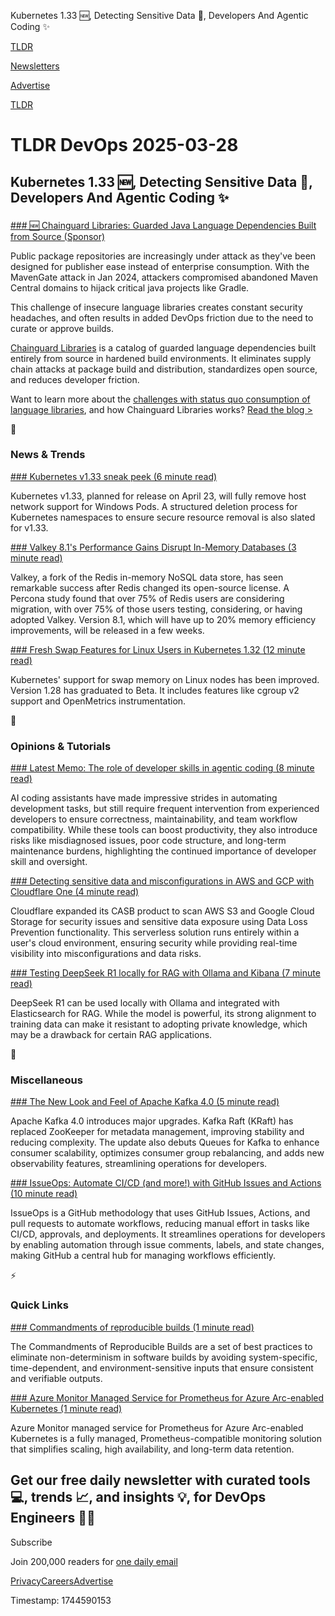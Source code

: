 Kubernetes 1.33 🆕, Detecting Sensitive Data 🥷, Developers And Agentic Coding ✨

[TLDR](/)

[Newsletters](/newsletters)

[Advertise](https://advertise.tldr.tech/)

[TLDR](/)

# TLDR DevOps 2025-03-28

## Kubernetes 1.33 🆕, Detecting Sensitive Data 🥷, Developers And Agentic Coding ✨

### 

[### 🆕 Chainguard Libraries: Guarded Java Language Dependencies Built from Source (Sponsor)](https://www.chainguard.dev/libraries?utm_source=TLDRdevops&amp;utm_medium=email&amp;utm_content=email-ad)

Public package repositories are increasingly under attack as they've been designed for publisher ease instead of enterprise consumption. With the MavenGate attack in Jan 2024, attackers compromised abandoned Maven Central domains to hijack critical java projects like Gradle.

This challenge of insecure language libraries creates constant security headaches, and often results in added DevOps friction due to the need to curate or approve builds.

[Chainguard Libraries](https://www.chainguard.dev/libraries?utm_source=TLDRdevops&utm_medium=email&utm_content=email-ad) is a catalog of guarded language dependencies built entirely from source in hardened build environments. It eliminates supply chain attacks at package build and distribution, standardizes open source, and reduces developer friction.

Want to learn more about the [challenges with status quo consumption of language libraries](https://www.chainguard.dev/unchained/announcing-chainguard-libraries-guarded-java-language-dependencies-built-from-source?utm_source=TLDRdevops&utm_medium=email&utm_content=email-ad), and how Chainguard Libraries works? [Read the blog >](https://www.chainguard.dev/unchained/announcing-chainguard-libraries-guarded-java-language-dependencies-built-from-source?utm_source=TLDRdevops&utm_medium=email&utm_content=email-ad)

📱

### News & Trends

[### Kubernetes v1.33 sneak peek (6 minute read)](https://kubernetes.io/blog/2025/03/26/kubernetes-v1-33-upcoming-changes/?utm_source=tldrdevops)

Kubernetes v1.33, planned for release on April 23, will fully remove host network support for Windows Pods. A structured deletion process for Kubernetes namespaces to ensure secure resource removal is also slated for v1.33.

[### Valkey 8.1's Performance Gains Disrupt In-Memory Databases (3 minute read)](https://thenewstack.io/valkey-8-1s-performance-gains-disrupt-in-memory-databases/?utm_source=tldrdevops)

Valkey, a fork of the Redis in-memory NoSQL data store, has seen remarkable success after Redis changed its open-source license. A Percona study found that over 75% of Redis users are considering migration, with over 75% of those users testing, considering, or having adopted Valkey. Version 8.1, which will have up to 20% memory efficiency improvements, will be released in a few weeks.

[### Fresh Swap Features for Linux Users in Kubernetes 1.32 (12 minute read)](https://kubernetes.io/blog/2025/03/25/swap-linux-improvements/?utm_source=tldrdevops)

Kubernetes' support for swap memory on Linux nodes has been improved. Version 1.28 has graduated to Beta. It includes features like cgroup v2 support and OpenMetrics instrumentation.

🚀

### Opinions & Tutorials

[### Latest Memo: The role of developer skills in agentic coding (8 minute read)](https://martinfowler.com/articles/exploring-gen-ai.html#memo-13?utm_source=tldrdevops)

AI coding assistants have made impressive strides in automating development tasks, but still require frequent intervention from experienced developers to ensure correctness, maintainability, and team workflow compatibility. While these tools can boost productivity, they also introduce risks like misdiagnosed issues, poor code structure, and long-term maintenance burdens, highlighting the continued importance of developer skill and oversight.

[### Detecting sensitive data and misconfigurations in AWS and GCP with Cloudflare One (4 minute read)](https://blog.cloudflare.com/scan-cloud-dlp-with-casb/?utm_source=tldrdevops)

Cloudflare expanded its CASB product to scan AWS S3 and Google Cloud Storage for security issues and sensitive data exposure using Data Loss Prevention functionality. This serverless solution runs entirely within a user's cloud environment, ensuring security while providing real-time visibility into misconfigurations and data risks.

[### Testing DeepSeek R1 locally for RAG with Ollama and Kibana (7 minute read)](https://www.elastic.co/search-labs/blog/deepseek-rag-ollama-playground?utm_source=tldrdevops)

DeepSeek R1 can be used locally with Ollama and integrated with Elasticsearch for RAG. While the model is powerful, its strong alignment to training data can make it resistant to adopting private knowledge, which may be a drawback for certain RAG applications.

🎁

### Miscellaneous

[### The New Look and Feel of Apache Kafka 4.0 (5 minute read)](https://thenewstack.io/the-new-look-and-feel-of-apache-kafka-4-0/?utm_source=tldrdevops)

Apache Kafka 4.0 introduces major upgrades. Kafka Raft (KRaft) has replaced ZooKeeper for metadata management, improving stability and reducing complexity. The update also debuts Queues for Kafka to enhance consumer scalability, optimizes consumer group rebalancing, and adds new observability features, streamlining operations for developers.

[### IssueOps: Automate CI/CD (and more!) with GitHub Issues and Actions (10 minute read)](https://github.blog/engineering/issueops-automate-ci-cd-and-more-with-github-issues-and-actions/?utm_source=tldrdevops)

IssueOps is a GitHub methodology that uses GitHub Issues, Actions, and pull requests to automate workflows, reducing manual effort in tasks like CI/CD, approvals, and deployments. It streamlines operations for developers by enabling automation through issue comments, labels, and state changes, making GitHub a central hub for managing workflows efficiently.

⚡️

### Quick Links

[### Commandments of reproducible builds (1 minute read)](https://reproducible-builds.org/docs/commandments/?utm_source=tldrdevops)

The Commandments of Reproducible Builds are a set of best practices to eliminate non-determinism in software builds by avoiding system-specific, time-dependent, and environment-sensitive inputs that ensure consistent and verifiable outputs.

[### Azure Monitor Managed Service for Prometheus for Azure Arc-enabled Kubernetes (1 minute read)](https://azure.microsoft.com/en-us/updates?id=484587&amp;utm_source=tldrdevops)

Azure Monitor managed service for Prometheus for Azure Arc-enabled Kubernetes is a fully managed, Prometheus-compatible monitoring solution that simplifies scaling, high availability, and long-term data retention.

## Get our free daily newsletter with curated tools 💻, trends 📈, and insights 💡, for DevOps Engineers 👨‍💻

Subscribe

Join 200,000 readers for [one daily email](/api/latest/devops)

[Privacy](/privacy)[Careers](https://jobs.ashbyhq.com/tldr.tech)[Advertise](/devops/advertise)

Timestamp: 1744590153